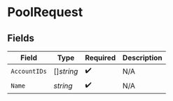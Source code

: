 # PoolRequest


## Fields

| Field              | Type               | Required           | Description        |
| ------------------ | ------------------ | ------------------ | ------------------ |
| `AccountIDs`       | []*string*         | :heavy_check_mark: | N/A                |
| `Name`             | *string*           | :heavy_check_mark: | N/A                |